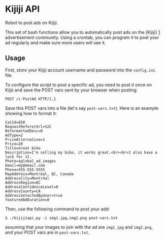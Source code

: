Kijiji API
==========

Robot to post ads on Kijiji.

This set of bash functions allow you to automatically post ads on
the [Kijiji] [1] advertisement community.
Using a crontab, you can program it to post your ad regularly and make sure
more users will see it.

[1]: http://www.kijiji.ca/  "Kijiji"

Usage
-----

First, store your Kijiji account username and password into the `config.ini` file.

To configure the script to post a specific ad, you need to post it once on
Kijiji and save the POST vars sent by your browser when posting:
```
POST /c-PostAd HTTP/1.1
```

Save this POST vars into a file (let's say `post-vars.txt`). Here is an example
showing how to format it:
```
CatId=650
RequestRefererUrl=%2C
ReformattedDesc=0
AdType=2
PriceAlternative=1
Price=20
Title=Great bike
Description=I'm selling my bike, it works great.<br><br>I also have a lock for it.
Photo=$global_ad_images
Email=my@email.com
Phone=555-555-5555
MapAddress=Montréal, QC, Canada
AddressCity=Montréal
AddressRegion=QC
AddressConfidenceLevel=0
AddressCounty=CA
AddressSelectedByUser=true
featuredAdDuration=0
```

Then, use the following command to post your add:
```
$ ./kijijiapi.py -i img1.jpg,img2.png post-vars.txt
```
assuming that your images to join with the ad are `img1.jpg` and `img2.png`,
and your POST vars are in `post-vars.txt`.
